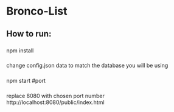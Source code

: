 # Bronco-List
## How to run:
###
npm install
###
change config.json data to match the database you will be using 
###
npm start #port
###

replace 8080 with chosen port number http://localhost:8080/public/index.html

###

